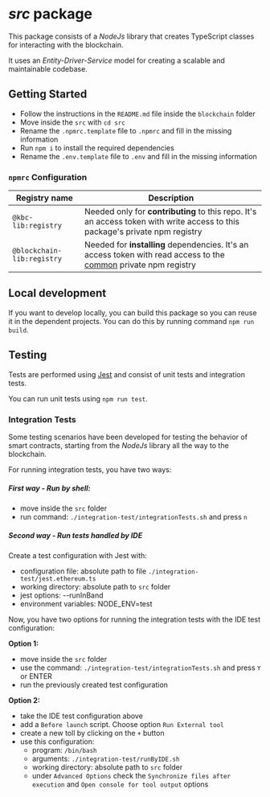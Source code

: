 # _src_ package

This package consists of a _NodeJs_ library that creates TypeScript classes for interacting with the blockchain.

It uses an _Entity-Driver-Service_ model for creating a scalable and maintainable codebase.

## Getting Started

-   Follow the instructions in the `README.md` file inside the `blockchain` folder
-   Move inside the `src` with `cd src`
-   Rename the `.npmrc.template` file to `.npmrc` and fill in the missing information
-   Run `npm i` to install the required dependencies
-   Rename the `.env.template` file to `.env` and fill in the missing information

### `npmrc` Configuration

| Registry name              | Description                                                                                                                                                                                                     |
| -------------------------- | --------------------------------------------------------------------------------------------------------------------------------------------------------------------------------------------------------------- |
| `@kbc-lib:registry`        | Needed only for **contributing** to this repo. It's an access token with write access to this package's private npm registry                                                                                    |
| `@blockchain-lib:registry` | Needed for **installing** dependencies. It's an access token with read access to the [common](https://gitlab-core.supsi.ch/dti-isin/giuliano.gremlich/blockchain/one_lib_to_rule_them_all) private npm registry |

## Local development

If you want to develop locally, you can build this package so you can reuse it in the dependent projects. You can do this by running command `npm run build`.

## Testing

Tests are performed using [Jest](https://jestjs.io/) and consist of unit tests and integration tests.

You can run unit tests using `npm run test`.

### Integration Tests

Some testing scenarios have been developed for testing the behavior of smart contracts, starting from the _NodeJs_ library all the way to the blockchain.

For running integration tests, you have two ways:

##### First way - Run by shell:

-   move inside the `src` folder
-   run command: `./integration-test/integrationTests.sh` and press `n`

##### Second way - Run tests handled by IDE

Create a test configuration with Jest with:

-   configuration file: absolute path to file `./integration-test/jest.ethereum.ts`
-   working directory: absolute path to `src` folder
-   jest options: --runInBand
-   environment variables: NODE_ENV=test

Now, you have two options for running the integration tests with the IDE test configuration:

**Option 1:**

-   move inside the `src` folder
-   use the command: `./integration-test/integrationTests.sh` and press `Y` or ENTER
-   run the previously created test configuration

**Option 2:**

-   take the IDE test configuration above
-   add a `Before launch` script. Choose option `Run External tool`
-   create a new toll by clicking on the `+` button
-   use this configuration:
    -   program: `/bin/bash`
    -   arguments: `./integration-test/runByIDE.sh`
    -   working directory: absolute path to `src` folder
    -   under `Advanced Options` check the `Synchronize files after execution` and `Open console for tool output` options
